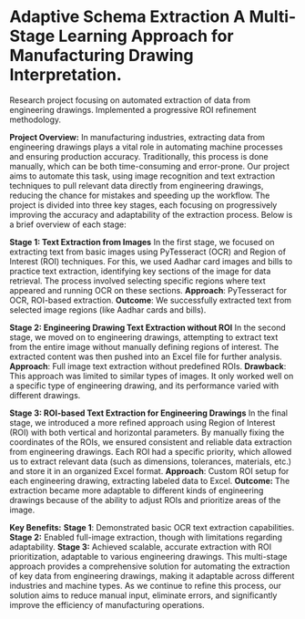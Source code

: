 # Adaptive Schema Extraction A Multi-Stage Learning Approach for Manufacturing Drawing Interpretation.
Research project focusing on automated extraction of data from engineering drawings. Implemented a progressive ROI refinement methodology.

**Project Overview:**
In manufacturing industries, extracting data from engineering drawings plays a vital role in automating machine processes and ensuring production accuracy. Traditionally, this process is done manually, which can be both time-consuming and error-prone. Our project aims to automate this task, using image recognition and text extraction techniques to pull relevant data directly from engineering drawings, reducing the chance for mistakes and speeding up the workflow.
The project is divided into three key stages, each focusing on progressively improving the accuracy and adaptability of the extraction process. Below is a brief overview of each stage:

**Stage 1: Text Extraction from Images**
In the first stage, we focused on extracting text from basic images using PyTesseract (OCR) and Region of Interest (ROI) techniques. For this, we used Aadhar card images and bills to practice text extraction, identifying key sections of the image for data retrieval. The process involved selecting specific regions where text appeared and running OCR on these sections.
**Approach**: PyTesseract for OCR, ROI-based extraction.
**Outcome**: We successfully extracted text from selected image regions (like Aadhar cards and bills).

**Stage 2: Engineering Drawing Text Extraction without ROI**
In the second stage, we moved on to engineering drawings, attempting to extract text from the entire image without manually defining regions of interest. The extracted content was then pushed into an Excel file for further analysis.
**Approach**: Full image text extraction without predefined ROIs.
**Drawback**: This approach was limited to similar types of images. It only worked well on a specific type of engineering drawing, and its performance varied with different drawings.

**Stage 3: ROI-based Text Extraction for Engineering Drawings**
In the final stage, we introduced a more refined approach using Region of Interest (ROI) with both vertical and horizontal parameters. By manually fixing the coordinates of the ROIs, we ensured consistent and reliable data extraction from engineering drawings. Each ROI had a specific priority, which allowed us to extract relevant data (such as dimensions, tolerances, materials, etc.) and store it in an organized Excel format.
**Approach**: Custom ROI setup for each engineering drawing, extracting labeled data to Excel.
**Outcome:** The extraction became more adaptable to different kinds of engineering drawings because of the ability to adjust ROIs and prioritize areas of the image.

**Key Benefits:**
**Stage 1**: Demonstrated basic OCR text extraction capabilities.
**Stage 2:** Enabled full-image extraction, though with limitations regarding adaptability.
**Stage 3:** Achieved scalable, accurate extraction with ROI prioritization, adaptable to various engineering drawings.
This multi-stage approach provides a comprehensive solution for automating the extraction of key data from engineering drawings, making it adaptable across different industries and machine types. As we continue to refine this process, our solution aims to reduce manual input, eliminate errors, and significantly improve the efficiency of manufacturing operations.
